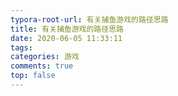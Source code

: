 ```yaml
---
typora-root-url: 有关捕鱼游戏的路径思路
title: 有关捕鱼游戏的路径思路
date: 2020-06-05 11:33:11
tags:
categories: 游戏
comments: true
top: false
---
```

